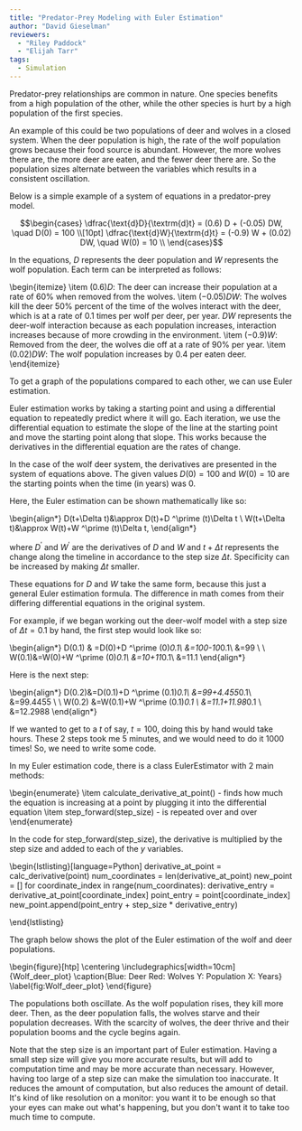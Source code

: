 ```yaml
---
title: "Predator-Prey Modeling with Euler Estimation"
author: "David Gieselman"
reviewers:
  - "Riley Paddock"
  - "Elijah Tarr"
tags:
  - Simulation
---
```


Predator-prey relationships are common in nature. One species benefits from a high population of the other, while the other species is hurt by a high population of the first species.

An example of this could be two populations of deer and  wolves  in  a  closed  system.   When the deer population is high, the  rate  of  the  wolf  population  grows  because  their  food  source  is  abundant. However, the more wolves there are, the more deer are eaten, and the fewer deer there are.  So the population sizes alternate between the variables which results in a consistent oscillation.
 
Below is a simple example of a system of equations in a predator-prey model.

$$\begin{cases}
\dfrac{\text{d}D}{\textrm{d}t} = (0.6) D + (-0.05) DW, \quad D(0) = 100 \\[10pt]
\dfrac{\text{d}W}{\textrm{d}t} = (-0.9) W + (0.02) DW, \quad W(0) = 10 \\
\end{cases}$$

In the equations, $D$ represents the deer population and $W$ represents the wolf population. Each term can be interpreted as follows:

\begin{itemize}
    \item $(0.6)D\mathbin{:}$ The deer can increase their population at a rate of $60\%$ when removed from the wolves.
    \item $(-0.05) DW\mathbin{:}$ The wolves kill the deer $50\%$ percent of the time of the wolves interact with the deer, which is at a rate of $0.1$ times per wolf per deer, per year. $DW$ represents the deer-wolf interaction because as each population increases, interaction increases because of more crowding in the environment.
    \item $(-0.9)W\mathbin{:}$ Removed from the deer,  the wolves die off at a rate of $90\%$ per year.
    \item $(0.02)DW\mathbin{:}$ The wolf population increases by $0.4$ per eaten deer.
\end{itemize}

To get a graph of the populations compared to each other, we can use Euler estimation.

Euler estimation works by taking a starting point and using a differential equation to repeatedly predict where it will go. Each iteration, we use the differential equation to estimate the slope of the line at the starting point and move the starting point along that slope. This works because the derivatives in the differential equation are the rates of change.

In the case  of the  wolf  deer system, the derivatives are presented in the system of equations above. The given values $D(0)=100$ and $W(0)=10$ are the starting points when the time (in years) was 0.

Here, the Euler estimation can be shown mathematically like so:

\begin{align*}
D(t+\Delta t)&\approx D(t)+D ^\prime (t)\Delta t \\
W(t+\Delta t)&\approx W(t)+W ^\prime (t)\Delta t,
\end{align*}


where $D ^\prime$ and $W ^\prime$ are the derivatives of $D$ and $W$ and $t+\Delta t$ represents the change along the timeline in accordance to the step size $\Delta t.$ Specificity can be increased by making $\Delta t$ smaller.

These equations for $D$ and $W$ take the same form, because this just a general Euler estimation formula. The difference in math comes from their differing differential equations in the original system. 

For example, if we began working out the deer-wolf model with a step size of $\Delta t = 0.1$ by hand, the first step would look like so:

\begin{align*}
    D(0.1) & =D(0)+D ^\prime (0)*0.1\\
    &=100-10*0.1\\
    &=99 \\ \\
    W(0.1)&=W(0)+W ^\prime (0)*0.1\\
    &=10+11*0.1\\
    &=11.1
\end{align*}

Here is the next step:

\begin{align*}
    D(0.2)&=D(0.1)+D ^\prime (0.1)*0.1\\
    &=99+4.455*0.1\\
    &=99.4455 \\ \\
    W(0.2) &=W(0.1)+W ^\prime (0.1)*0.1 \\
    &=11.1+11.98*0.1 \\
    &=12.2988
\end{align*}

If we wanted to get to a $t$ of say, $t=100,$ doing this by hand would take hours. These $2$ steps took me $5$ minutes, and we would need to do it $1000$ times! So, we need to write some code.

In my Euler estimation code, there is a class EulerEstimator with 2 main methods: 

\begin{enumerate}
    \item calculate\_derivative\_at\_point() - finds how much the equation is increasing at a point by plugging it into the differential equation
    \item step\_forward(step\_size) - is repeated over and over
\end{enumerate}

In the code for step\_forward(step\_size), the derivative is multiplied by the step size and added to each of the $y$ variables.


\begin{lstlisting}[language=Python]
derivative_at_point = calc_derivative(point)
num_coordinates = len(derivative_at_point)
new_point = []
for coordinate_index in range(num_coordinates):
    derivative_entry = derivative_at_point[coordinate_index]
    point_entry = point[coordinate_index]
    new_point.append(point_entry + step_size * derivative_entry)

\end{lstlisting}

The graph below shows the plot of the Euler estimation of the wolf and deer populations.

\begin{figure}[htp]
    \centering
    \includegraphics[width=10cm]{Wolf_deer_plot}
    \caption{Blue: Deer Red: Wolves Y: Population X: Years}
    \label{fig:Wolf_deer_plot}
\end{figure}

The populations both oscillate. As the wolf population rises, they kill more deer. Then, as the deer population falls, the wolves starve and their population decreases. With the scarcity of wolves, the deer thrive and their population booms and the cycle begins again.

Note that the step size is an important part of Euler estimation. Having a small step size will give you more accurate results, but will add to computation time and may be more accurate than necessary. However, having too large of a step size can make the simulation too inaccurate. It reduces the amount of computation, but also reduces the amount of detail. It's kind of like resolution on a monitor: you want it to be enough so that your eyes can make out what's happening, but you don't want it to take too much time to compute.
